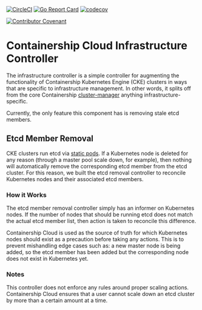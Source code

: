 [![CircleCI](https://circleci.com/gh/containership/infrastructure-controller.svg?style=svg)](https://circleci.com/gh/containership/infrastructure-controller)
[![Go Report Card](https://goreportcard.com/badge/github.com/containership/infrastructure-controller)](https://goreportcard.com/report/github.com/containership/infrastructure-controller)
[![codecov](https://codecov.io/gh/containership/infrastructure-controller/branch/master/graph/badge.svg)](https://codecov.io/gh/containership/infrastructure-controller)

[![Contributor Covenant](https://img.shields.io/badge/Contributor%20Covenant-v1.4%20adopted-ff69b4.svg)](code-of-conduct.md)

# Containership Cloud Infrastructure Controller

The infrastructure controller is a simple controller for augmenting the functionality of Containership Kubernetes Engine (CKE) clusters in ways that are specific to infrastructure management.
In other words, it splits off from the core Containership [cluster-manager][cluster-manager] anything infrastructure-specific.

Currently, the only feature this component has is removing stale etcd members.

## Etcd Member Removal

CKE clusters run etcd via [static pods][static-pods].
If a Kubernetes node is deleted for any reason (through a master pool scale down, for example), then nothing will automatically remove the corresponding etcd member from the etcd cluster.
For this reason, we built the etcd removal controller to reconcile Kubernetes nodes and their associated etcd members.

### How it Works

The etcd member removal controller simply has an informer on Kubernetes nodes.
If the number of nodes that should be running etcd does not match the actual etcd member list, then action is taken to reconcile this difference.

Containership Cloud is used as the source of truth for which Kubernetes nodes should exist as a precaution before taking any actions.
This is to prevent mishandling edge cases such as: a new master node is being added, so the etcd member has been added but the corresponding node does not exist in Kubernetes yet.

### Notes

This controller does not enforce any rules around proper scaling actions.
Containership Cloud ensures that a user cannot scale down an etcd cluster by more than a certain amount at a time.

[Cluster-manager]: https://github.com/containership/cluster-manager
[static-pods]: https://kubernetes.io/docs/tasks/administer-cluster/static-pod/
